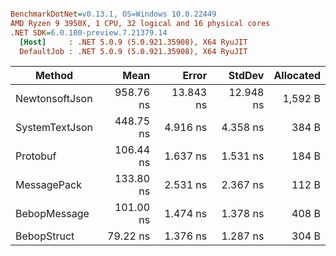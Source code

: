 ``` ini

BenchmarkDotNet=v0.13.1, OS=Windows 10.0.22449
AMD Ryzen 9 3950X, 1 CPU, 32 logical and 16 physical cores
.NET SDK=6.0.100-preview.7.21379.14
  [Host]     : .NET 5.0.9 (5.0.921.35908), X64 RyuJIT
  DefaultJob : .NET 5.0.9 (5.0.921.35908), X64 RyuJIT


```
|         Method |      Mean |     Error |    StdDev | Allocated |
|--------------- |----------:|----------:|----------:|----------:|
| NewtonsoftJson | 958.76 ns | 13.843 ns | 12.948 ns |   1,592 B |
| SystemTextJson | 448.75 ns |  4.916 ns |  4.358 ns |     384 B |
|       Protobuf | 106.44 ns |  1.637 ns |  1.531 ns |     184 B |
|    MessagePack | 133.80 ns |  2.531 ns |  2.367 ns |     112 B |
|   BebopMessage | 101.00 ns |  1.474 ns |  1.378 ns |     408 B |
|    BebopStruct |  79.22 ns |  1.376 ns |  1.287 ns |     304 B |
